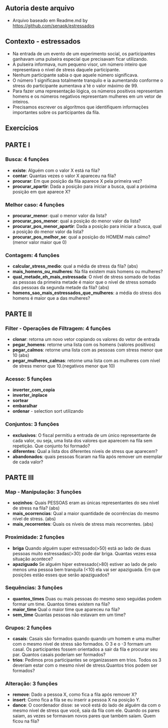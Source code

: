 ## Autoria deste arquivo
- Arquivo baseado em Readme.md by https://github.com/senapk/estressados

## Contexto - estressados

- Na entrada de um evento de um experimento social, os participantes ganhavam uma pulseira especial que precisavam ficar utilizando.
- A pulseira informava, num pequeno visor, um número inteiro que representava o nível de stress daquele participante.
- Nenhum participante sabia o que aquele número significava.
- O número 1 significava totalmente tranquilo e ia aumentando conforme o stress do participante aumentava a´té o valor máximo de 99.
- Para fazer uma representação lógica, os números positivos representam homens e os números negativos representam mulheres em um vetor de inteiros.
- Precisamos escrever os algorítmos que identifiquem informações importantes sobre os participantes da fila.

## Exercícios

## PARTE I

### **Busca**: 4 funções
- **existe**: Alguém com o valor X está na fila?
- **contar**: Quantas vezes o valor X apareceu na fila?
- **procurar**: Em que posição da fila aparece X pela primeira vez?
- **procurar_apartir**: Dada a posição para iniciar a busca, qual a próxima posição em que aparece X?

### **Melhor caso**: 4 funções
- **procurar_menor**: qual o menor valor da lista?
- **procurar_pos_menor**: qual a posição do menor valor da lista?
- **procurar_pos_menor_apartir**: Dada a posição para iniciar a busca, qual a posição do menor valor da lista?
- **procurar_pos_melhor_se**: qual a posição do HOMEM mais calmo? (menor valor maior que 0)

### **Contagem**: 4 funções
- **calcular_stress_medio**: qual a média de stress da fila? (abs)
- **mais_homens_ou_mulheres**: Na fila existem mais homens ou mulheres?
- **qual_metade_eh_mais_estressada**: O nível de stress somado de todas as pessoas da primeira metade é maior que o nível de stress somado das pessoas da segunda metade da fila? (abs)
- **homens_sao_mais_estressados_que_mulheres**: a média do stress dos homens é maior que a das mulheres? 

## PARTE II

### **Filter - Operações de Filtragem**: 4 funções
- **clonar**: retorna um novo vetor copiando os valores do vetor de entrada
- **pegar_homens**: retorne uma lista com os homens (valores positivos)
- **pegar_calmos**: retorne uma lista com as pessoas com stress menor que 10 (abs)
- **pegar_mulheres_calmas**: retorne uma lista com as mulheres com nível de stress menor que 10.(negativos menor que 10)

### **Acesso**: 5 funções
- **inverter_com_copia**
- **inverter_inplace**
- **sortear**
- **embaralhar**
- **ordenar** - selection sort utilizando 

### **Conjuntos**: 3 funções
- **exclusivos**: O fiscal permitiu a entrada de um único representante de cada valor, ou seja, uma lista dos valores que aparecem na fila sem repetição. Que conjunto foi formado?
- **diferentes**: Qual a lista dos diferentes níveis de stress que aparecem?
- **abandonados**: quais pessoas ficaram na fila após remover um exemplar de cada valor?

## PARTE III

### **Map - Manipulação**: 3 funções
- **sozinhos**: Quais PESSOAS eram as únicas representantes do seu nível de stress na fila? (abs)
- **mais_ocorrencias**: Qual a maior quantidade de ocorrências do mesmo nível de stress. (abs)
- **mais_recorrentes**: Quais os níveis de stress mais recorrentes. (abs)

### **Proximidade**: 2 funções
- **briga** Quando alguém super estressado(>50) está ao lado de duas pessoas muito estressadas(>30) pode dar briga. Quantas vezes essa situação acontece?
- **apaziguado** Se alguém hiper estressado(>80) estiver ao lado de pelo menos uma pessoa bem tranquila (<10) ela vai ser apaziguada. Em que posições estão esses que serão apaziguados?

### **Sequências**: 3 funções
- **quantos_times** Duas ou mais pessoas do mesmo sexo seguidas podem formar um time. Quantos times existem na fila?
- **maior_time** Qual o maior time que apareceu na fila?
- **sem_time** Quantas pessoas não estavam em um time?

### **Grupos**: 2 funções
- **casais**: Casais são formados quando quando um homem e uma mulher com o mesmo nível de stress são formados. O 3 e o -3 formam um casal. Os participantes fossem orientados a sair da fila e procurar seu par. Quantos casais poderiam ser formados?
- **trios**: Pedimos pros participantes se organizassem em trios. Todos os 3 deveriam estar com o mesmo nível de stress.Quantos trios podem ser formados?

### **Alteração**: 3 funções
- **remove**: Dado a pessoa X, como fica a fila após remover X?
- **insert**: Como fica a fila se eu inserir a pessoa X na posição Y.
- **dance**: O coordenador disse: se você está do lado de alguém da com o mesmo nível de stress que você, saia da fila com ele. Quando os pares saiam, as vezes se formavam novos pares que também saíam. Quem ficou na fila?

